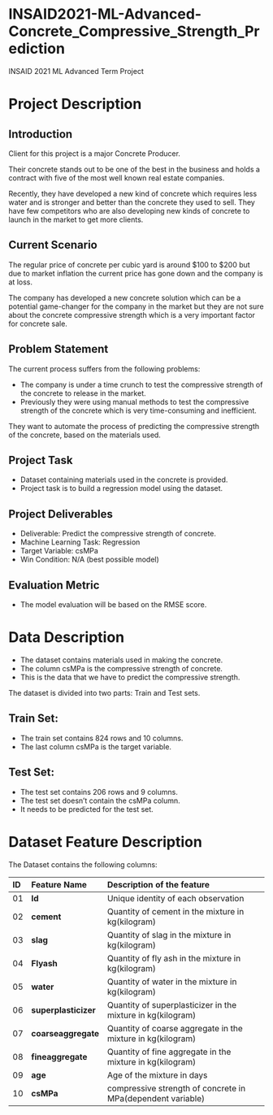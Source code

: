 # INSAID2021-ML-Advanced-Concrete_Compressive_Strength_Prediction
INSAID 2021 ML Advanced Term Project

# Project Description
## Introduction
Client for this project is a major Concrete Producer.

Their concrete stands out to be one of the best in the business and holds a contract with five of the most well known real estate companies.

Recently, they have developed a new kind of concrete which requires less water and is stronger and better than the concrete they used to sell.
They have few competitors who are also developing new kinds of concrete to launch in the market to get more clients.

## Current Scenario
The regular price of concrete per cubic yard is around $100 to $200 but due to market inflation the current price has gone down and the company is at loss.

The company has developed a new concrete solution which can be a potential game-changer for the company in the market but they are not sure about the concrete compressive strength which is a very important factor for concrete sale.

## Problem Statement
The current process suffers from the following problems:

 * The company is under a time crunch to test the compressive strength of the concrete to release in the market.
 * Previously they were using manual methods to test the compressive strength of the concrete which is very time-consuming and inefficient.

They want to automate the process of predicting the compressive strength of the concrete, based on the materials used.

## Project Task
* Dataset containing materials used in the concrete is provided.
* Project task is to build a regression model using the dataset.
## Project Deliverables
* Deliverable: Predict the compressive strength of concrete.
* Machine Learning Task: Regression
* Target Variable: csMPa
* Win Condition: N/A (best possible model)
## Evaluation Metric
* The model evaluation will be based on the RMSE score.
# Data Description
* The dataset contains materials used in making the concrete.
* The column csMPa is the compressive strength of concrete.
* This is the data that we have to predict the compressive strength.

The dataset is divided into two parts: Train and Test sets.

## Train Set:
* The train set contains 824 rows and 10 columns.
* The last column csMPa is the target variable.

## Test Set:
* The test set contains 206 rows and 9 columns.
* The test set doesn’t contain the csMPa column.
* It needs to be predicted for the test set.

# Dataset Feature Description
The Dataset contains the following columns:

| ID | Feature Name | Description of the feature |
| :-- | :--| :--| 
|01| **Id**   | Unique identity of each observation                          |
|02| **cement** | Quantity of cement in the mixture in kg(kilogram)                |
|03| **slag**        | Quantity of slag in the mixture in kg(kilogram)            |
|04| **Flyash**          | Quantity of fly ash in the mixture in kg(kilogram)                     |
|05| **water**      | Quantity of water in the mixture in kg(kilogram)                  |
|06| **superplasticizer**           | Quantity of superplasticizer in the mixture in kg(kilogram)
|07| **coarseaggregate**     | Quantity of coarse aggregate in the mixture in kg(kilogram) |
|08| **fineaggregate**     | Quantity of fine aggregate in the mixture in kg(kilogram)|
|09| **age**        | Age of the mixture in days|
|10| **csMPa**          | compressive strength of concrete in MPa(dependent variable) |
